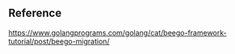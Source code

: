 ## Reference
https://www.golangprograms.com/golang/cat/beego-framework-tutorial/post/beego-migration/